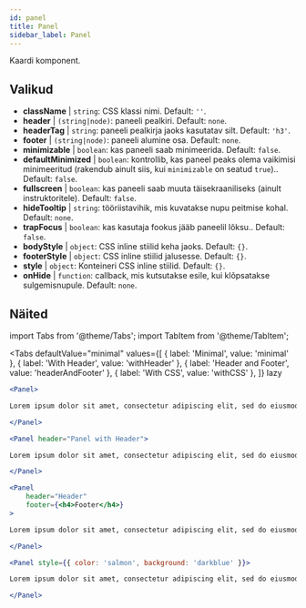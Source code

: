 ```yaml
---
id: panel 
title: Panel
sidebar_label: Panel
---
```


Kaardi komponent.

## Valikud

* __className__ | `string`: CSS klassi nimi. Default: `''`.
* __header__ | `(string|node)`: paneeli pealkiri. Default: `none`.
* __headerTag__ | `string`: paneeli pealkirja jaoks kasutatav silt. Default: `'h3'`.
* __footer__ | `(string|node)`: paneeli alumine osa. Default: `none`.
* __minimizable__ | `boolean`: kas paneeli saab minimeerida. Default: `false`.
* __defaultMinimized__ | `boolean`: kontrollib, kas paneel peaks olema vaikimisi minimeeritud (rakendub ainult siis, kui `minimizable` on seatud `true`).. Default: `false`.
* __fullscreen__ | `boolean`: kas paneeli saab muuta täisekraaniliseks (ainult instruktoritele). Default: `false`.
* __hideTooltip__ | `string`: tööriistavihik, mis kuvatakse nupu peitmise kohal. Default: `none`.
* __trapFocus__ | `boolean`: kas kasutaja fookus jääb paneelil lõksu.. Default: `false`.
* __bodyStyle__ | `object`: CSS inline stiilid keha jaoks. Default: `{}`.
* __footerStyle__ | `object`: CSS inline stiilid jalusesse. Default: `{}`.
* __style__ | `object`: Konteineri CSS inline stiilid. Default: `{}`.
* __onHide__ | `function`: callback, mis kutsutakse esile, kui klõpsatakse sulgemisnupule. Default: `none`.


## Näited

import Tabs from '@theme/Tabs';
import TabItem from '@theme/TabItem';

<Tabs
    defaultValue="minimal"
    values={[
        { label: 'Minimal', value: 'minimal' },
        { label: 'With Header', value: 'withHeader' },
        { label: 'Header and Footer', value: 'headerAndFooter' },
        { label: 'With CSS', value: 'withCSS' },
    ]}
    lazy
>

<TabItem value="minimal">

```jsx live
<Panel>

Lorem ipsum dolor sit amet, consectetur adipiscing elit, sed do eiusmod tempor incididunt ut labore et dolore magna aliqua. Ut enim ad minim veniam, quis nostrud exercitation ullamco laboris nisi ut aliquip ex ea commodo consequat. Duis aute irure dolor in reprehenderit in voluptate velit esse cillum dolore eu fugiat nulla pariatur. Excepteur sint occaecat cupidatat non proident, sunt in culpa qui officia deserunt mollit anim id est laborum.

</Panel>
```

</TabItem>

<TabItem value="withHeader">

```jsx live
<Panel header="Panel with Header">

Lorem ipsum dolor sit amet, consectetur adipiscing elit, sed do eiusmod tempor incididunt ut labore et dolore magna aliqua. Ut enim ad minim veniam, quis nostrud exercitation ullamco laboris nisi ut aliquip ex ea commodo consequat. Duis aute irure dolor in reprehenderit in voluptate velit esse cillum dolore eu fugiat nulla pariatur. Excepteur sint occaecat cupidatat non proident, sunt in culpa qui officia deserunt mollit anim id est laborum.

</Panel>
```

</TabItem>

<TabItem value="headerAndFooter">

```jsx live
<Panel 
    header="Header" 
    footer={<h4>Footer</h4>}
>

Lorem ipsum dolor sit amet, consectetur adipiscing elit, sed do eiusmod tempor incididunt ut labore et dolore magna aliqua. Ut enim ad minim veniam, quis nostrud exercitation ullamco laboris nisi ut aliquip ex ea commodo consequat. Duis aute irure dolor in reprehenderit in voluptate velit esse cillum dolore eu fugiat nulla pariatur. Excepteur sint occaecat cupidatat non proident, sunt in culpa qui officia deserunt mollit anim id est laborum.

</Panel>
```

</TabItem>

<TabItem value="withCSS">

```jsx live
<Panel style={{ color: 'salmon', background: 'darkblue' }}>

Lorem ipsum dolor sit amet, consectetur adipiscing elit, sed do eiusmod tempor incididunt ut labore et dolore magna aliqua. Ut enim ad minim veniam, quis nostrud exercitation ullamco laboris nisi ut aliquip ex ea commodo consequat. Duis aute irure dolor in reprehenderit in voluptate velit esse cillum dolore eu fugiat nulla pariatur. Excepteur sint occaecat cupidatat non proident, sunt in culpa qui officia deserunt mollit anim id est laborum.

</Panel>
```

</TabItem>

</Tabs>
